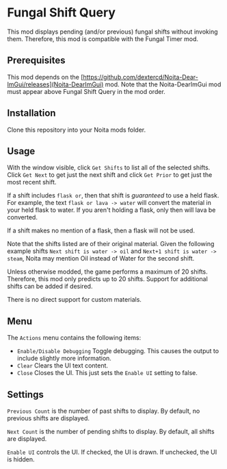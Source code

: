 # Fungal Shift Query

This mod displays pending (and/or previous) fungal shifts without invoking
them. Therefore, this mod is compatible with the Fungal Timer mod.

## Prerequisites

This mod depends on the
[https://github.com/dextercd/Noita-Dear-ImGui/releases](Noita-DearImGui) mod.
Note that the Noita-DearImGui mod must appear above Fungal Shift Query in the
mod order.

## Installation

Clone this repository into your Noita mods folder.

## Usage

With the window visible, click `Get Shifts` to list all of the selected shifts. Click `Get Next` to get just the next shift and click `Get Prior` to get just the most recent shift.

If a shift includes `flask or`, then that shift is _guaranteed_ to use a held flask. For example, the text `flask or lava -> water` will convert the material in your held flask to water. If you aren't holding a flask, only then will lava be converted.

If a shift makes no mention of a flask, then a flask will not be used.

Note that the shifts listed are of their original material. Given the following example shifts `Next shift is water -> oil` and `Next+1 shift is water -> steam`, Noita may mention Oil instead of Water for the second shift.

Unless otherwise modded, the game performs a maximum of 20 shifts. Therefore, this mod only predicts up to 20 shifts. Support for additional shifts can be added if desired.

There is no direct support for custom materials.

## Menu

The `Actions` menu contains the following items:

  * `Enable/Disable Debugging` Toggle debugging. This causes the output to include slightly more information.
  * `Clear` Clears the UI text content.
  * `Close` Closes the UI. This just sets the `Enable UI` setting to false.

## Settings

`Previous Count` is the number of past shifts to display. By default, no previous shifts are displayed.

`Next Count` is the number of pending shifts to display. By default, all shifts are displayed.

`Enable UI` controls the UI. If checked, the UI is drawn. If unchecked, the UI is hidden.
